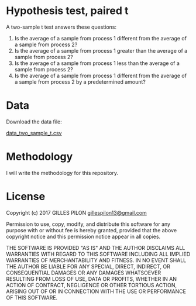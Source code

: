 # Hypothesis test, paired t

A two-sample t test answers these questions:

1. Is the average of a sample from process 1 different from the average of a sample from process 2?
2. Is the average of a sample from process 1 greater than the average of a sample from process 2?
3. Is the average of a sample from process 1 less than the average of a sample from process 2?
4. Is the average of a sample from process 1 different from the average of a sample from process 2 by a predetermined amount?

# Data

Download the data file:

[data_two_sample_t.csv](https://drive.google.com/open?id=0BzrdQfHR2I5DeWlITmM3WHVmU2M)

# Methodology

I will write the methodology for this repository.

# License

Copyright (c) 2017 GILLES PILON <gillespilon13@gmail.com>

Permission to use, copy, modify, and distribute this software for any
purpose with or without fee is hereby granted, provided that the above
copyright notice and this permission notice appear in all copies.

THE SOFTWARE IS PROVIDED "AS IS" AND THE AUTHOR DISCLAIMS ALL WARRANTIES
WITH REGARD TO THIS SOFTWARE INCLUDING ALL IMPLIED WARRANTIES OF
MERCHANTABILITY AND FITNESS. IN NO EVENT SHALL THE AUTHOR BE LIABLE FOR
ANY SPECIAL, DIRECT, INDIRECT, OR CONSEQUENTIAL DAMAGES OR ANY DAMAGES
WHATSOEVER RESULTING FROM LOSS OF USE, DATA OR PROFITS, WHETHER IN AN
ACTION OF CONTRACT, NEGLIGENCE OR OTHER TORTIOUS ACTION, ARISING OUT OF
OR IN CONNECTION WITH THE USE OR PERFORMANCE OF THIS SOFTWARE.
